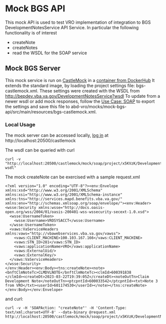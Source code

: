 # Mock BGS API

This mock API is used to test VRO implementation of integration to BGS DevelopmentNotesService API Service.
In particular the following functionality is of interest

- createNote
- createNotes
- read the WSDL for the SOAP service

## Mock BGS Server

This mock service is run on [CastleMock](https://castlemock.github.io) in a [container from DockerHub](https://hub.docker.com/r/castlemock/castlemock)
It extends the standard image, by loading the project settings file: bgs-castlemock.xml. These settings were created with the WSDL from http://bepdev.vba.va.gov/DevelopmentNotesService?wsdl
To update from a newer wsdl or add mock responses, follow the [Use Case: SOAP](https://github.com/castlemock/castlemock/wiki/Use-Case:-SOAP#import-wsdl-file) to export the settings and save this file to 
abd-vro/mocks/mock-bgs-api/src/main/resources/bgs-castlemock.xml. 

### Local Usage
The mock server can be accessed locally, [log in](https://github.com/castlemock/castlemock/wiki#how-to-use) at http://localhost:20500/castlemock

The wsdl can be queried with curl
```
curl -v "http://localhost:20500/castlemock/mock/soap/project/x5KVzK/DevelopmentNotesService?wsdl"
```
The mock createNote can be exercised with a sample request.xml
```agsl
<?xml version="1.0" encoding="UTF-8"?><env:Envelope xmlns:xsd="http://www.w3.org/2001/XMLSchema" xmlns:xsi="http://www.w3.org/2001/XMLSchema-instance" xmlns:tns="http://services.mapd.benefits.vba.va.gov/" xmlns:env="http://schemas.xmlsoap.org/soap/envelope/"><env:Header><wsse:Security xmlns:wsse="http://docs.oasis-open.org/wss/2004/01/oasis-200401-wss-wssecurity-secext-1.0.xsd">
  <wsse:UsernameToken>
    <wsse:Username>VROSYSACCT</wsse:Username>
  </wsse:UsernameToken>
  <vaws:VaServiceHeaders xmlns:vaws="http://vbawebservices.vba.va.gov/vawss">
    <vaws:CLIENT_MACHINE>100.103.167.166</vaws:CLIENT_MACHINE>
    <vaws:STN_ID>281</vaws:STN_ID>
    <vaws:applicationName>VRO</vaws:applicationName>
    <vaws:ExternalUid/>
    <vaws:ExternalKey/>
  </vaws:VaServiceHeaders>
</wsse:Security>
</env:Header><env:Body><tns:createNote><note><bnftClmNoteTc>CLMDVLNOTE</bnftClmNoteTc><clmId>600391838
</clmId><createDt>2023-03-22T19:39:05Z</createDt><noteOutTn>Claim Development Note</noteOutTn><ptcpntId>600033542</ptcpntId><txt>Note 3 from VRO</txt><userId>601174530</userId></note></tns:createNote></env:Body></env:Envelope>  
```

and curl:
```agsl
curl -v -H 'SOAPAction: "createNote"' -H 'Content-Type: text/xml;charset=UTF-8' --data-binary @request.xml http://localhost:20500/castlemock/mock/soap/project/x5KVzK/DevelopmentNotesService
```
